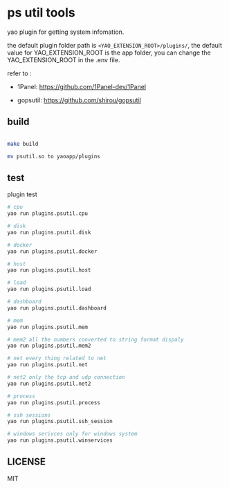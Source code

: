 # ps util tools

yao plugin for getting system infomation.

the default plugin folder path is `<YAO_EXTENSION_ROOT>/plugins/`, the default value for YAO_EXTENSION_ROOT is the app folder, you can change the YAO_EXTENSION_ROOT in the .env file.

refer to :

- 1Panel: https://github.com/1Panel-dev/1Panel

- gopsutil: https://github.com/shirou/gopsutil

## build

```sh

make build

mv psutil.so to yaoapp/plugins

```

## test


plugin test

```sh
# cpu
yao run plugins.psutil.cpu

# disk
yao run plugins.psutil.disk

# docker
yao run plugins.psutil.docker

# host
yao run plugins.psutil.host

# load
yao run plugins.psutil.load

# dashboard
yao run plugins.psutil.dashboard

# mem
yao run plugins.psutil.mem

# mem2 all the numbers converted to string format dispaly
yao run plugins.psutil.mem2

# net every thing related to net
yao run plugins.psutil.net

# net2 only the tcp and udp connection
yao run plugins.psutil.net2

# process
yao run plugins.psutil.process

# ssh sessions
yao run plugins.psutil.ssh_session

# windows serivces only for windows system
yao run plugins.psutil.winservices

```

## LICENSE

MIT
